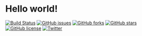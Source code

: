 # Hello world!
[![Build Status](https://travis-ci.com/eat-happy/docs.svg?branch=main)](https://travis-ci.com/eat-happy/docs)
[![GitHub issues](https://img.shields.io/github/issues/eat-happy/docs)](https://github.com/eat-happy/docs/issues)
[![GitHub forks](https://img.shields.io/github/forks/eat-happy/docs)](https://github.com/eat-happy/docs/network)
[![GitHub stars](https://img.shields.io/github/stars/eat-happy/docs)](https://github.com/eat-happy/docs/stargazers)
[![GitHub license](https://img.shields.io/github/license/eat-happy/docs)](https://github.com/eat-happy/docs/blob/main/LICENSE)
[![Twitter](https://img.shields.io/twitter/url?style=social)](https://twitter.com/intent/tweet?text=Wow:&url=http%3A%2F%2Fgithub.com%2Feat-happy%2Fdocs)